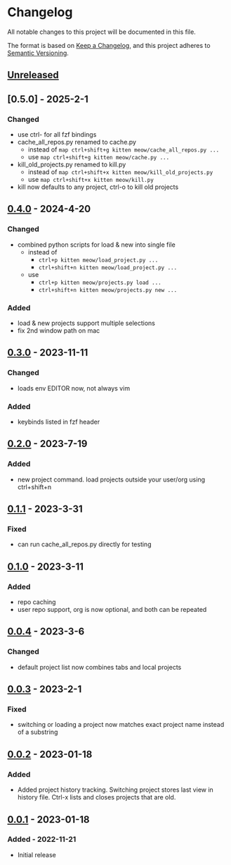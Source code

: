 # Changelog

All notable changes to this project will be documented in this file.

The format is based on [Keep a Changelog](https://keepachangelog.com/en/1.0.0/),
and this project adheres to [Semantic Versioning](https://semver.org/spec/v2.0.0.html).

## [Unreleased]

## [0.5.0] - 2025-2-1

### Changed

- use ctrl- for all fzf bindings
- cache_all_repos.py renamed to cache.py
  - instead of `map ctrl+shift+g kitten meow/cache_all_repos.py ...`
  - use `map ctrl+shift+g kitten meow/cache.py ...`
- kill_old_projects.py renamed to kill.py
  - instead of `map ctrl+shift+x kitten meow/kill_old_projects.py`
  - use `map ctrl+shift+x kitten meow/kill.py`
- kill now defaults to any project, ctrl-o to kill old projects

## [0.4.0] - 2024-4-20

### Changed

- combined python scripts for load & new into single file
  - instead of
    - `ctrl+p kitten meow/load_project.py ...`
    - `ctrl+shift+n kitten meow/load_project.py ...`
  - use
    - `ctrl+p kitten meow/projects.py load ...`
    - `ctrl+shift+n kitten meow/projects.py new ...`

### Added

- load & new projects support multiple selections
- fix 2nd window path on mac

## [0.3.0] - 2023-11-11

### Changed

- loads env EDITOR now, not always vim

### Added

- keybinds listed in fzf header

## [0.2.0] - 2023-7-19

### Added

- new project command. load projects outside your user/org using ctrl+shift+n

## [0.1.1] - 2023-3-31

### Fixed

- can run cache_all_repos.py directly for testing

## [0.1.0] - 2023-3-11

### Added

- repo caching
- user repo support, org is now optional, and both can be repeated

## [0.0.4] - 2023-3-6

### Changed

- default project list now combines tabs and local projects

## [0.0.3] - 2023-2-1

### Fixed

- switching or loading a project now matches exact project name instead of a substring

## [0.0.2] - 2023-01-18

### Added

- Added project history tracking. Switching project stores last view in history file. Ctrl-x lists
  and closes projects that are old.

## [0.0.1] - 2023-01-18

### Added - 2022-11-21

- Initial release

[unreleased]: https://github.com/taylorzr/meow/compare/v0.4.0...HEAD
[0.4.0]: https://github.com/taylorzr/meow/compare/v0.3.0...v0.4.0
[0.3.0]: https://github.com/taylorzr/meow/compare/v0.2.0...v0.3.0
[0.2.0]: https://github.com/taylorzr/meow/compare/v0.1.1...v0.2.0
[0.1.1]: https://github.com/taylorzr/meow/compare/v0.1.0...v0.1.1
[0.1.0]: https://github.com/taylorzr/meow/compare/v0.0.4...v0.1.0
[0.0.4]: https://github.com/taylorzr/meow/compare/v0.0.3...v0.0.4
[0.0.3]: https://github.com/taylorzr/meow/releases/tag/v0.0.2..v0.0.3
[0.0.2]: https://github.com/taylorzr/meow/releases/tag/v0.0.1..v0.0.2
[0.0.1]: https://github.com/taylorzr/meow/releases/tag/v0.0.1
